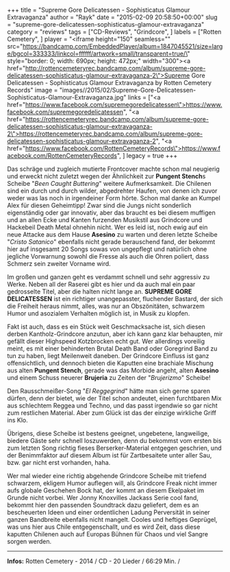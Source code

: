 +++
title = "Supreme Gore Delicatessen - Sophisticatus Glamour Extravaganza"
author = "Rayk"
date = "2015-02-09 20:58:50+00:00"
slug = "supreme-gore-delicatessen-sophisticatus-glamour-extravaganza"
category = "reviews"
tags = ["CD-Reviews", "Grindcore", ]
labels = ["Rotten Cemetery", ]
player = "<iframe height=\"150\" seamless=\"\" src=\"https://bandcamp.com/EmbeddedPlayer/album=1847045521/size=large/bgcol=333333/linkcol=ffffff/artwork=small/transparent=true/\" style=\"border: 0; width: 690px; height: 472px;\" width=\"300\"><a href=\"http://rottencemeteryrec.bandcamp.com/album/supreme-gore-delicatessen-sophisticatus-glamour-extravaganza-2\">Supreme Gore Delicatessen - Sophisticatus Glamour Extravaganza by Rotten Cemetery Records</a></iframe>"
image = "images//2015/02/Supreme-Gore-Delicatessen-Sophisticatus-Glamour-Extravaganza.jpg"
links = ["<a href=\"https://www.facebook.com/supremegoredelicatessen\">https://www.facebook.com/supremegoredelicatessen</a>", "<a href=\"https://rottencemeteryrec.bandcamp.com/album/supreme-gore-delicatessen-sophisticatus-glamour-extravaganza-2\">https://rottencemeteryrec.bandcamp.com/album/supreme-gore-delicatessen-sophisticatus-glamour-extravaganza-2</a>", "<a href=\"https://www.facebook.com/RottenCemeteryRecords\">https://www.facebook.com/RottenCemeteryRecords</a>", ]
legacy = true
+++

Das schräge und zugleich mutierte Frontcover machte schon mal neugierig und erweckt nicht zuletzt wegen der Ähnlichkeit zur **Pungent Stench**s Scheibe "_Been Caught Buttering_" weitere Aufmerksamkeit. Die Chilenen sind ein durch und durch wilder, abgedrehter Haufen, von denen ich zuvor weder was las noch in irgendeiner Form hörte. Schon mal danke an Kumpel Alex für diesen Geheimtipp! Zwar sind die Jungs nicht sonderlich eigenständig oder gar innovativ, aber das braucht es bei diesem muffigen und an allen Ecke und Kanten furzenden Musikstil aus Grindcore und Hackebeil Death Metal ohnehin nicht. Wer es leid ist, noch ewig auf ein neue Attacke aus dem Hause **Asesino** zu warten und deren letzte Scheibe "_Cristo Satanico_" ebenfalls nicht gerade berauschend fand, der bekommt hier auf insgesamt 20 Songs sowas von ungepflegt und natürlich ohne jegliche Vorwarnung sowohl die Fresse als auch die Ohren poliert, dass Schmerz sein zweiter Vorname wird.

Im großen und ganzen geht es verdammt schnell und sehr aggressiv zu Werke. Neben all der Raserei gibt es hier und da auch mal ein paar gedrosselte Titel, aber die halten nicht lange an. **SUPREME GORE DELICATESSEN** ist ein richtiger unangepasster, fluchender Bastard, der sich die Freiheit heraus nimmt, alles, was nur an Obszönitäten, schwarzem Humor und asozialem Verhalten möglich ist, in Musik zu klopfen.

Fakt ist auch, dass es ein Stück weit Geschmacksache ist, sich diesen derben Kantholz-Grindcore anzutun, aber ich kann ganz klar behaupten, mir gefällt dieser Highspeed Kotzbrocken echt gut. Wer allerdings voreilig meint, es mit einer behinderten Brutal Death Band oder Goregrind Band zu tun zu haben, liegt Meilenweit daneben. Der Grindcore Einfluss ist ganz offensichtlich, und dennoch bieten die Kaputten eine brachiale Mischung aus alten **Pungent Stench**, gerade was das Morbide angeht, alten **Asesino** und einem Schuss neuerer **Brujeria** zu Zeiten der "_Brujerizmo_" Scheibe!

Den Rausschmeißer-Song "_El Reggegrind_" hätte man sich gerne sparen dürfen, denn der bietet, wie der Titel schon andeutet, einen furchtbaren Mix aus schlechtem Reggea und Techno, und das passt irgendwie so gar nicht zum restlichen Material. Aber zum Glück ist das der einzige wirkliche Griff ins Klo.

Übrigens, diese Scheibe ist bestens geeignet, ungebetene, langweilige, biedere Gäste sehr schnell loszuwerden, denn du bekommst vom ersten bis zum letzten Song richtig fieses Berserker-Material entgegen geschrien, und der Benimmfaktor auf diesem Album ist für Zartbesaitete unter aller Sau, bzw. gar nicht erst vorhanden, haha.

Wer mal wieder eine richtig abgehende Grindcore Scheibe mit triefend schwarzem, ekligem Humor auflegen will, als Grindcore Freak nicht immer aufs globale Geschehen Bock hat, der kommt an diesem Ekelpaket im Grunde nicht vorbei. Wer Jonny Knoxvilles Jackass Serie cool fand, bekommt hier den passenden Soundtrack dazu geliefert, dem es an bescheuerten Ideen und einer ordentlichen Ladung Perversität in seiner ganzen Bandbreite ebenfalls nicht mangelt. Cooles und heftiges Geprügel, was uns hier aus Chile entgegenschallt, und es wird Zeit, dass diese kaputten Chilenen auch auf Europas Bühnen für Chaos und viel Sangre sorgen werden.





---
**Infos:**
Rotten Cemetery - 2014 / 
CD - 20 Lieder / 66:29 Min. / 
